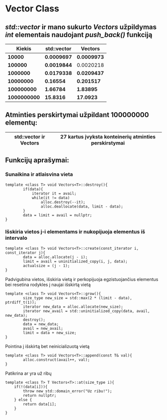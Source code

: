 # Vector Class


## _std::vector_ ir mano sukurto _Vectors_ užpildymas _int_ elementais naudojant _push_back()_ funkciją

| **Kiekis** | **std::vector** | **Vectors** |
|------------|-----------------|-------------|
| **10000** | **0.0009697** | **0.0009973**|
| **100000** | **0.0019844** | 0.0020218 |
| **1000000** | **0.0179338** | **0.0209437** |
| **10000000** | **0.16554** | **0.201517** |
| **100000000** | **1.66784** | **1.83895** |
| **1000000000** | **15.8316** | **17.0923** |

## Atminties perskirtymai užpildant 100000000 elementų:
|**std::vector** ir **Vectors**| **27 kartus įvyksta konteinerių atminties perskirstymai** |
|-|-|

## Funkcijų aprašymai: 
### Sunaikina ir atlaisvina vieta
```
template <class T> void Vectors<T>::destroy(){
        if(data){
            iterator it = avail;
            while(it != data)
                alloc.destroy(--it);
                alloc.deallocate(data, limit - data);
        }
        data = limit = avail = nullptr;
}
```
### Išskiria vietos j-i elementams ir nukopijuoja elementus iš intervalo
```
template <class T> void Vectors<T>::create(const_iterator i, const_iterator j){
        data = alloc.allocate(j - i);
        limit = avail = uninitialized_copy(i, j, data);
        actualsize = (j - 1);
}
```
Padvigubina vietos, išskiria vietą ir perkopijuoja egzistuojančius elementus bei resetina rodykles į naujai išskirtą vietą
```
template <class T> void Vectors<T>::grow(){
        size_type new_size = std::max(2 * (limit - data), ptrdiff_t(1));
        iterator new_data = alloc.allocate(new_size);
        iterator new_avail = std::uninitialized_copy(data, avail, new_data);
        destroy();
        data = new_data;
        avail = new_avail;
        limit = data + new_size;
}
```
Pointina į išskirtą bet neinicializuotą vietą
```
template <class T> void Vectors<T>::append(const T& val){
        alloc.construct(avail++, val);
}
```
Patikrina ar yra už ribų
```
template <class T> T Vectors<T>::at(size_type i){
	if(!(data[i])){
		throw new std::domain_error("Uz ribu!");
		return nullptr;
	} else {
		return data[i];
	}
}
```

